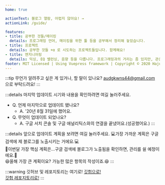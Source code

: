 ```yaml
---
home: true

actionText: 블로그 열람, 어렵지 않아요! →
actionLink: /guide/

features:
- title: 공부한 것들/메이킹
  details: 프로그래밍 언어, 메이킹을 위한 툴 등을 공부해서 정리해 놓았습니다. 
- title: 프로젝트
  details: 공부한 것들 +α 로 시도하는 프로젝트들입니다. 함께해요!
- title: 엔지니어링
  details: 믹싱, EQ 밸런싱, 음향 등을 다룹니다. 프로그래밍과의 거리는 좀 있지만, 관심이 있어요.
footer: MIT Licensed | Using Vuepress framework | Copyright © 2020 HajunMyoung
---  
```


:::tip
무언가 알려주고 싶은 게 있거나, 할 말이 있나요? audgkwns44@gmail.com 으로 부탁드려요!
:::

:::details 마지막 업데이트 시기와 내용을 확인하려면 여길 눌러주세요.
- Q. 언제 마지막으로 업데이트 됐나요?
  - A. '20년 8월 31일에 했어요.  
- Q. 무엇이 업데이트 되었나요?
  - A. 구글 서치 콘솔 및 구글 애널리틱스와의 연결을 끝냈어요.(성공했어요.)
:::

:::details 앞으로 업데이트 계획을 보려면 여길 눌러주세요.
:computer:가장 가까운 계획은 구글 검색에 제 블로그를 노출시키는 거에요.:computer:  
:muscle:이번달 가장 핵심 계획은...구글 검색에 블로그가 노출됨을 확인하면, 관리를 쉴 예정이에요.:muscle:  
:satisfied:올해 가장 큰 계획이요? 가능한 많은 항목의 작성이죠.:satisfied:
:::

:::warning 깃허브 및 레포지토리는 여기로!
[깃헙으로!](https://github.com/HaJunMyoung)  
[깃헙 레포지토리로!](https://github.com/HaJunMyoung/study_b/)
:::
